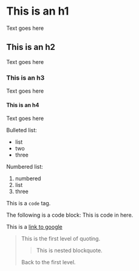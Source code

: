 # This is an h1
Text goes here

## This is an h2
Text goes here

### This is an h3
Text goes here

#### This is an h4
Text goes here

Bulleted list:
* list
* two
* three

Numbered list:

1. numbered
2. list
3. three

This is a `code` tag.

The following is a code block:
    This is code in here.

This is a [link to google](http://google.com)

> This is the first level of quoting.
>
> > This is nested blockquote.
>
> Back to the first level.
